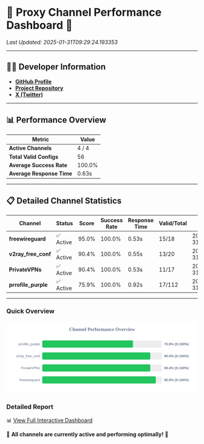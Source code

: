 # 🌟 Proxy Channel Performance Dashboard 🌟

_Last Updated: 2025-01-31T09:29:24.193353_

---

## 👩‍💻 Developer Information

- **[GitHub Profile](https://github.com/4n0nymou3)**  
- **[Project Repository](https://github.com/4n0nymou3/multi-proxy-config-fetcher)**  
- **[X (Twitter)](https://x.com/4n0nymou3)**  

---

## 📊 Performance Overview

| Metric                | Value       |
|-----------------------|-------------|
| **Active Channels**   | 4 / 4       |
| **Total Valid Configs** | 56          |
| **Average Success Rate** | 100.0%      |
| **Average Response Time** | 0.63s       |

---

## 📋 Detailed Channel Statistics

| Channel          | Status     | Score  | Success Rate | Response Time | Valid/Total | Last Success               |
|------------------|------------|--------|--------------|---------------|-------------|----------------------------|
| **freewireguard**  | ✅ Active  | 95.0%  | 100.0% | 0.53s         | 15/18       | 2025-01-31T09:29:24.191940 |
| **v2ray_free_conf**  | ✅ Active  | 90.4%  | 100.0% | 0.55s         | 13/20       | 2025-01-31T09:29:23.062355 |
| **PrivateVPNs**  | ✅ Active  | 90.4%  | 100.0% | 0.53s         | 11/17       | 2025-01-31T09:29:23.632440 |
| **prrofile_purple**  | ✅ Active  | 75.9%  | 100.0% | 0.92s         | 17/112       | 2025-01-31T09:29:22.448572 |

---

### Quick Overview
<div align="center">
  <a href="https://raw.githubusercontent.com/nullluser/NullRepo/refs/heads/main/assets/channel_stats_chart.svg">
    <img src="https://raw.githubusercontent.com/nullluser/NullRepo/refs/heads/main/assets/channel_stats_chart.svg" alt="Source Performance Statistics" width="800">
  </a>
</div>

### Detailed Report
📊 [View Full Interactive Dashboard](https://htmlpreview.github.io/?https://github.com/nullluser/NullRepo/blob/main/assets/performance_report.html)

🎉 **All channels are currently active and performing optimally!** 🎉
